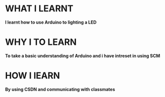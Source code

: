 # WHAT I LEARNT
**I learnt how to use Arduino to lighting a LED**
# WHY I TO LEARN
**To take a basic understanding of Arduino and i have intreset in using SCM**
# HOW I lEARN  
**By using CSDN and communicating with classmates**
